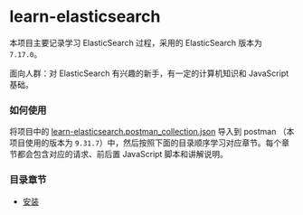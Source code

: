# learn-elasticsearch

本项目主要记录学习 ElasticSearch 过程，采用的 ElasticSearch 版本为 `7.17.0`。

面向人群：对 ElasticSearch 有兴趣的新手，有一定的计算机知识和 JavaScript 基础。



### 如何使用

将项目中的 [learn-elasticsearch.postman_collection.json](./learn-elasticsearch.postman_collection.json) 导入到 postman （本项目使用的版本为 `9.31.7`）中，然后按照下面的目录顺序学习对应章节。每个章节都会包含对应的请求、前后置 JavaScript 脚本和讲解说明。



### 目录章节

- [安装](./install)
